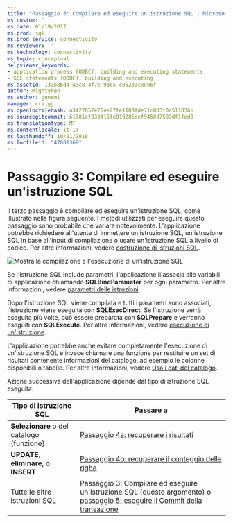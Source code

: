 ```yaml
---
title: "Passaggio 3: Compilare ed eseguire un'istruzione SQL | Microsoft Docs"
ms.custom: ''
ms.date: 01/19/2017
ms.prod: sql
ms.prod_service: connectivity
ms.reviewer: ''
ms.technology: connectivity
ms.topic: conceptual
helpviewer_keywords:
- application process [ODBC], building and executing statements
- SQL statements [ODBC], building and executing
ms.assetid: 133b8bd4-a3c8-4f7e-93c5-c05283c8e96f
author: MightyPen
ms.author: genemi
manager: craigg
ms.openlocfilehash: a3427057e70ee27fe1108fde71c833f0c511836b
ms.sourcegitcommit: 61381ef939415fe019285def9450d7583df1fed0
ms.translationtype: MT
ms.contentlocale: it-IT
ms.lasthandoff: 10/01/2018
ms.locfileid: "47801369"
---
```

# <a name="step-3-build-and-execute-an-sql-statement"></a>Passaggio 3: Compilare ed eseguire un'istruzione SQL
Il terzo passaggio è compilare ed eseguire un'istruzione SQL, come illustrato nella figura seguente. I metodi utilizzati per eseguire questo passaggio sono probabile che variare notevolmente. L'applicazione potrebbe richiedere all'utente di immettere un'istruzione SQL, un'istruzione SQL in base all'input di compilazione o usare un'istruzione SQL a livello di codice. Per altre informazioni, vedere [costruzione di istruzioni SQL](../../../odbc/reference/develop-app/constructing-sql-statements.md).  
  
 ![Mostra la compilazione e l'esecuzione di un'istruzione SQL](../../../odbc/reference/develop-app/media/pr13.gif "pr13")  
  
 Se l'istruzione SQL include parametri, l'applicazione li associa alle variabili di applicazione chiamando **SQLBindParameter** per ogni parametro. Per altre informazioni, vedere [parametri delle istruzioni](../../../odbc/reference/develop-app/statement-parameters.md).  
  
 Dopo l'istruzione SQL viene compilata e tutti i parametri sono associati, l'istruzione viene eseguita con **SQLExecDirect**. Se l'istruzione verrà eseguita più volte, può essere preparata con **SQLPrepare** e verranno eseguiti con **SQLExecute**. Per altre informazioni, vedere [esecuzione di un'istruzione](../../../odbc/reference/develop-app/executing-a-statement.md).  
  
 L'applicazione potrebbe anche evitare completamente l'esecuzione di un'istruzione SQL e invece chiamare una funzione per restituire un set di risultati contenente informazioni del catalogo, ad esempio le colonne disponibili o tabelle. Per altre informazioni, vedere [Usa i dati del catalogo](../../../odbc/reference/develop-app/uses-of-catalog-data.md).  
  
 Azione successiva dell'applicazione dipende dal tipo di istruzione SQL eseguita.  
  
|Tipo di istruzione SQL|Passare a|  
|---------------------------|----------------|  
|**Selezionare** o del catalogo (funzione)|[Passaggio 4a: recuperare i risultati](../../../odbc/reference/develop-app/step-4a-fetch-the-results.md)|  
|**UPDATE**, **eliminare**, o **INSERT**|[Passaggio 4b: recuperare il conteggio delle righe](../../../odbc/reference/develop-app/step-4b-fetch-the-row-count.md)|  
|Tutte le altre istruzioni SQL|Passaggio 3: Compilare ed eseguire un'istruzione SQL (questo argomento) o [passaggio 5: eseguire il Commit della transazione](../../../odbc/reference/develop-app/step-5-commit-the-transaction.md)|
